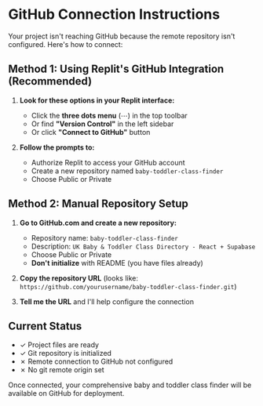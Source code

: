 # GitHub Connection Instructions

Your project isn't reaching GitHub because the remote repository isn't configured. Here's how to connect:

## Method 1: Using Replit's GitHub Integration (Recommended)

1. **Look for these options in your Replit interface:**
   - Click the **three dots menu** (⋯) in the top toolbar
   - Or find **"Version Control"** in the left sidebar
   - Or click **"Connect to GitHub"** button

2. **Follow the prompts to:**
   - Authorize Replit to access your GitHub account
   - Create a new repository named `baby-toddler-class-finder`
   - Choose Public or Private

## Method 2: Manual Repository Setup

1. **Go to GitHub.com and create a new repository:**
   - Repository name: `baby-toddler-class-finder`
   - Description: `UK Baby & Toddler Class Directory - React + Supabase`
   - Choose Public or Private
   - **Don't initialize** with README (you have files already)

2. **Copy the repository URL** (looks like: `https://github.com/yourusername/baby-toddler-class-finder.git`)

3. **Tell me the URL** and I'll help configure the connection

## Current Status
- ✓ Project files are ready
- ✓ Git repository is initialized
- ✗ Remote connection to GitHub not configured
- ✗ No git remote origin set

Once connected, your comprehensive baby and toddler class finder will be available on GitHub for deployment.